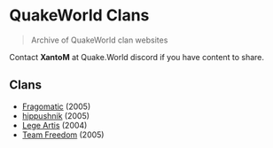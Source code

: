 # QuakeWorld Clans
> Archive of QuakeWorld clan websites

Contact **XantoM** at Quake.World discord if you have content to share.

## Clans
* [Fragomatic](https://archive.quake.world/clans/fragomatic/) (2005)
* [hippushnik](https://archive.quake.world/clans/hippushnik/) (2005)
* [Lege Artis](https://archive.quake.world/clans/legeartis/) (2004)
* [Team Freedom](https://archive.quake.world/clans/team-freedom/) (2005)

